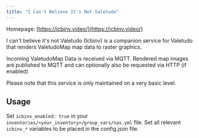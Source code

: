 ```yaml
---
title: "I Can't Believe It's Not Valetudo"
---
```


Homepage: [https://icbinv.video/](https://icbinv.video/)

I can't believe it's not Valetudo (Icbinv) is a companion service for Valetudo that renders ValetudoMap map data to raster graphics.

Incoming ValetudoMap Data is received via MQTT. Rendered map images are published to MQTT and can optionally also be requested via HTTP (if enabled)

Please note that this service is only maintained on a very basic level.

## Usage

Set `icbinv_enabled: true` in your `inventories/<your_inventory>/group_vars/nas.yml` file. Set all relevant `icbinv_*` variables to be placed in the config.json file.

